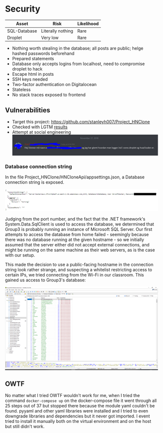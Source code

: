 # Security

| Asset | Risk | Likelihood |
| --- | --- | --- |
| SQL-Database | Literally nothing | Rare |
| Droplet | Very low | Rare |

- Nothing worth stealing in the database; all posts are public; helge hashed passwords beforehand
- Prepared statements
- Database only accepts logins from localhost, need to compromise droplet to hack
- Escape html in posts
- SSH keys needed
- Two-factor authentication on Digitalocean
- Stateless
- No stack traces exposed to frontend

## Vulnerabilities

- Target this project: https://github.com/stanleyh007/Project_HNClone
- Checked with LGTM [results](https://raw.githubusercontent.com/KLMM-LSD/LSD-Experimental/lorem/scan.PNG)
- Attempt at social engineering
![](soceng.PNG)

### Database connection string
In the file Project_HNClone/HNCloneApi/appsettings.json, a Database connection string is exposed.

![Connection String](Group3ConnectionString.PNG)

Judging from the port number, and the fact that the .NET framework's System.Data.SqlClient is used to access the database, we determined that Group3 is probably running an instance of Microsoft SQL Server.
Our first attempts to access the database from home failed - seemingly because there was no database running at the given hostname - so we initially assumed that the server either did not accept external connections, and might be running on the same machine as their web servers, as is the case with our setup. 

This made the decision to use a public-facing hostname in the connection string look rather strange, and suspecting a whitelist restricting access to certain IPs, we tried connecting from the Wi-Fi in our classroom. This gained us access to Group3's database:

![Inside Group3's Database](DBVulnerabilityProof.PNG)


## OWTF
No matter what I tried OWTF wouldn't work for me, when I tried the command ``` docker-compose up ``` on the docker-compose file it went through all 25 steps out of 37 but stopped there because the module yaml couldn't be found. pyyaml and other yaml libraries were installed and I tried to even downgrade libraries and dependencies but it never got imported.
I event tried to install it manually both on the virtual environment and on the host but still didn't work.
